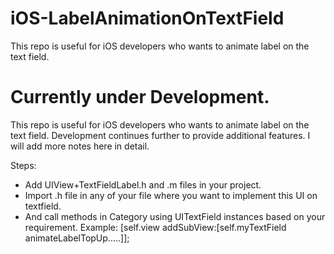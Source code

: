 # iOS-LabelAnimationOnTextField
This repo is useful for iOS developers who wants to animate label on the text field.

<H1>Currently under Development.</H1>

This repo is useful for iOS developers who wants to animate label on the text field. Development continues further to provide additional features. I will add more notes here in detail.

Steps:
- Add UIView+TextFieldLabel.h and .m files in your project.
- Import .h file in any of your file where you want to implement this UI on textfield.
- And call methods in Category using UITextField instances based on your requirement.
Example:
[self.view addSubView:[self.myTextField animateLabelTopUp.....]];
